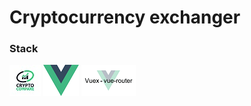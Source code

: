 # Cryptocurrency exchanger
### Stack
![api](https://github.com/jumpleGo/exchanger/blob/master/src/assets/logos-stack/api.jpg) ![vue](https://github.com/jumpleGo/exchanger/blob/master/src/assets/logos-stack/vuelogo.png)  ![router](https://github.com/jumpleGo/exchanger/blob/master/src/assets/logos-stack/vuex-router-sync.png) 
